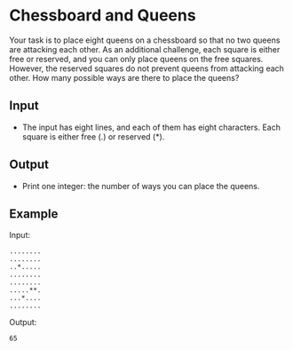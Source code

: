 # Chessboard and Queens 

Your task is to place eight queens on a chessboard so that no two queens are attacking each other. As an additional challenge, each square is either free or reserved, and you can only place queens on the free squares. However, the reserved squares do not prevent queens from attacking each other.
How many possible ways are there to place the queens?
## Input
- The input has eight lines, and each of them has eight characters. Each square is either free (.) or reserved (*).
## Output
- Print one integer: the number of ways you can place the queens.
## Example
Input:
```
........
........
..*.....
........
........
.....**.
...*....
........
```

Output:
```
65
```
